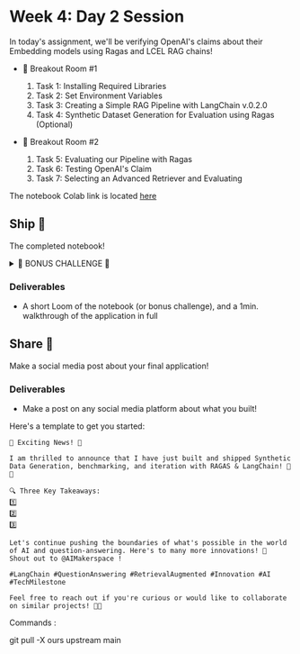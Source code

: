 # Week 4: Day 2 Session

In today's assignment, we'll be verifying OpenAI's claims about their Embedding models using Ragas and LCEL RAG chains!

- 🤝 Breakout Room #1
  1. Task 1: Installing Required Libraries
  2. Task 2: Set Environment Variables
  3. Task 3: Creating a Simple RAG Pipeline with LangChain v.0.2.0
  4. Task 4: Synthetic Dataset Generation for Evaluation using Ragas (Optional)

- 🤝 Breakout Room #2
  1. Task 5: Evaluating our Pipeline with Ragas
  2. Task 6: Testing OpenAI's Claim
  3. Task 7: Selecting an Advanced Retriever and Evaluating
    
The notebook Colab link is located [here](https://colab.research.google.com/drive/13VsLN6BpARlAreNDBR2klZK9BiOeZV5S?usp=sharing)

## Ship 🚢

The completed notebook!

<details>
<summary>🚧 BONUS CHALLENGE 🚧</summary>

> NOTE: Completing this challenge will provide full marks on the assignment, regardless of the complete of the notebook. You do not need to complete this in the notebook for full marks.

##### **MINIMUM REQUIREMENTS**:

1. Baseline `LCEL RAG` Application using `NAIVE RETRIEVAL`
2. Baseline Evaluation using `RAGAS METRICS`
  - [Faithfulness](https://docs.ragas.io/en/stable/concepts/metrics/faithfulness.html)
  - [Answer Relevancy](https://docs.ragas.io/en/stable/concepts/metrics/answer_relevance.html)
  - [Context Precision](https://docs.ragas.io/en/stable/concepts/metrics/context_precision.html)
  - [Context Recall](https://docs.ragas.io/en/stable/concepts/metrics/context_recall.html)
  - [Answer Correctness](https://docs.ragas.io/en/stable/concepts/metrics/answer_correctness.html)
3. Implement a `SEMANTIC CHUNKING STRATEGY`.
4. Create an `LCEL RAG` Application using `SEMANTIC CHUNKING` with `NAIVE RETRIEVAL`.
5. Compare and contrast results.

##### **SEMANTIC CHUNKING REQUIREMENTS**:

Chunk semantically similar (based on designed threshold) sentences, and then paragraphs, greedily, up to a maximum chunk size. Minimum chunk size is a single sentence.

Have fun!
</details>

### Deliverables

- A short Loom of the notebook (or bonus challenge), and a 1min. walkthrough of the application in full

## Share 🚀

Make a social media post about your final application!

### Deliverables

- Make a post on any social media platform about what you built!

Here's a template to get you started:

```
🚀 Exciting News! 🚀

I am thrilled to announce that I have just built and shipped Synthetic Data Generation, benchmarking, and iteration with RAGAS & LangChain! 🎉🤖

🔍 Three Key Takeaways:
1️⃣ 
2️⃣ 
3️⃣ 

Let's continue pushing the boundaries of what's possible in the world of AI and question-answering. Here's to many more innovations! 🚀
Shout out to @AIMakerspace !

#LangChain #QuestionAnswering #RetrievalAugmented #Innovation #AI #TechMilestone

Feel free to reach out if you're curious or would like to collaborate on similar projects! 🤝🔥
```


Commands : 

git pull -X ours upstream main